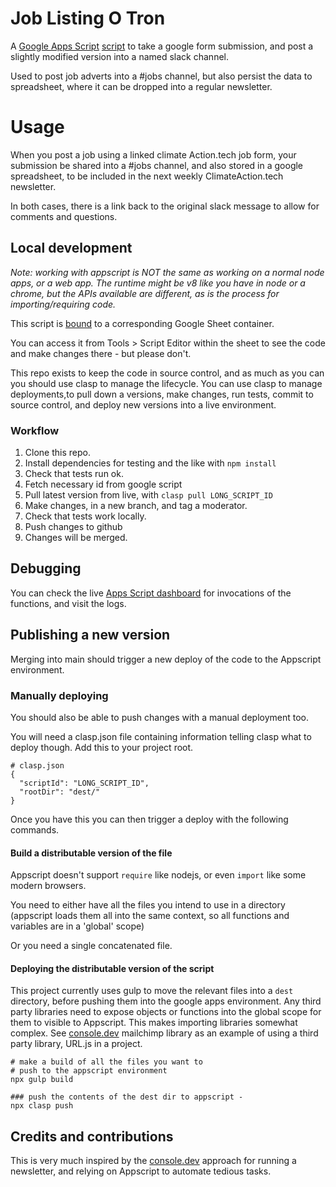 # Job Listing O Tron

A [Google Apps Script](https://developers.google.com/apps-script/overview)
[script](https://developers.google.com/apps-script/guides/libraries) to take a google form submission, and post a slightly modified version into a named slack channel.

Used to post job adverts into a #jobs channel, but also persist the data to spreadsheet, where it can be dropped into a regular newsletter.

# Usage

When you post a job using a linked climate Action.tech job form, your submission be shared into a #jobs channel, and also stored in a google spreadsheet, to be included in the next weekly ClimateAction.tech newsletter.

In both cases, there is a link back to the original slack message to allow for comments and questions.



## Local development

_Note: working with appscript is NOT the same as working on a normal node apps, or a web app. The runtime might be v8 like you have in node or a chrome, but the APIs available are different, as is the process for importing/requiring code._

This script is [bound](https://developers.google.com/apps-script/guides/bound)
to a corresponding Google Sheet container.

You can access it from Tools > Script Editor
within the sheet to see the code and make changes there - but please don't.

This repo exists to keep the code in source control, and as much as you can you should use clasp to manage the lifecycle. You can use clasp to manage deployments,to pull down a versions, make changes, run tests, commit to source control, and deploy new versions into a live environment.

### Workflow


1. Clone this repo.
2. Install dependencies for testing and the like with `npm install`
3. Check that tests run ok.
4. Fetch necessary id from google script
5. Pull latest version from live, with `clasp pull LONG_SCRIPT_ID`
6. Make changes, in a new branch, and tag a moderator.
7. Check that tests work locally.
8. Push changes to github
9. Changes will be merged.


## Debugging

You can check the live [Apps Script dashboard](https://script.google.com/home/all) for invocations of the functions, and visit the logs.

## Publishing a new version

Merging into main should trigger a new deploy of the code to the Appscript environment.

### Manually deploying

You should also be able to push changes with a manual deployment too.

You will need a clasp.json file containing information telling clasp what to deploy though. Add this to your project root.

```
# clasp.json
{
  "scriptId": "LONG_SCRIPT_ID",
  "rootDir": "dest/"
}
```

Once you have this you can then trigger a deploy with the following commands.

#### Build a distributable version of the file

Appscript doesn't support `require` like nodejs, or even `import` like some modern browsers.

You need to either have all the files you intend to use in a directory  (appscript loads them all into the same context, so all functions and variables are in a 'global' scope)

Or you need a single concatenated file.

#### Deploying the distributable version of the script

This project currently uses gulp to move the relevant files into a `dest` directory, before pushing them into the google apps environment. Any third party libraries need to expose objects or functions into the global scope for them to visible to Appscript. This makes importing libraries somewhat complex. See [console.dev](https://github.com/consoledotdev/lib-mailchimphtml) mailchimp library as an example of using a third party library, URL.js in a project.


```shell
# make a build of all the files you want to
# push to the appscript environment
npx gulp build

### push the contents of the dest dir to appscript -
npx clasp push
```


## Credits and contributions

This is very much inspired by the [console.dev](https://blog.console.dev/using-apps-script-to-streamline-our-editorial-process/) approach for running a newsletter, and relying on Appscript to automate tedious tasks.



